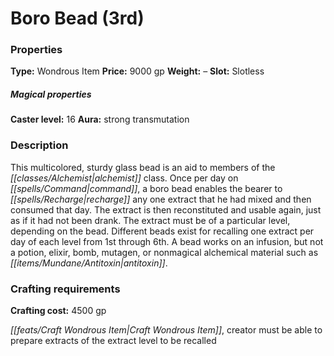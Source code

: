 ﻿---
Title: "Boro Bead (3rd)"
Type: "Wondrous Item"
Price: "9000 gp"
Weight: "–"
Slot: "Slotless"
Caster level: "16"
Aura: "strong transmutation"
Description: |
  "This multicolored, sturdy glass bead is an aid to members of the alchemist class. Once per day on command, a _boro bead_ enables the bearer to recharge any one extract that he had mixed and then consumed that day. The extract is then reconstituted and usable again, just as if it had not been drank. The extract must be of a particular level, depending on the bead. Different beads exist for recalling one extract per day of each level from 1st through 6th. A bead works on an infusion, but not a potion, elixir, bomb, mutagen, or nonmagical alchemical material such as antitoxin."
Crafting cost: "4500 gp"
Sources: "['Ultimate Equipment']"
---

# Boro Bead (3rd)

### Properties

**Type:** Wondrous Item **Price:** 9000 gp **Weight:** – **Slot:** Slotless

##### Magical properties

**Caster level:** 16 **Aura:** strong transmutation

### Description

This multicolored, sturdy glass bead is an aid to members of the _[[classes/Alchemist|alchemist]]_ class. Once per day on _[[spells/Command|command]]_, a boro bead enables the bearer to _[[spells/Recharge|recharge]]_ any one extract that he had mixed and then consumed that day. The extract is then reconstituted and usable again, just as if it had not been drank. The extract must be of a particular level, depending on the bead. Different beads exist for recalling one extract per day of each level from 1st through 6th. A bead works on an infusion, but not a potion, elixir, bomb, mutagen, or nonmagical alchemical material such as _[[items/Mundane/Antitoxin|antitoxin]]_.

### Crafting requirements

**Crafting cost:** 4500 gp

_[[feats/Craft Wondrous Item|Craft Wondrous Item]]_, creator must be able to prepare extracts of the extract level to be recalled

